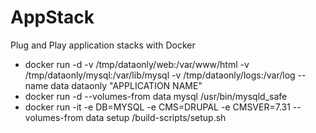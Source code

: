 AppStack
========

Plug and Play application stacks with Docker


* docker run -d -v /tmp/dataonly/web:/var/www/html -v /tmp/dataonly/mysql:/var/lib/mysql -v /tmp/dataonly/logs:/var/log --name data dataonly "APPLICATION NAME"
* docker  run -d --volumes-from data mysql /usr/bin/mysqld_safe
* docker run -it -e DB=MYSQL -e CMS=DRUPAL -e CMSVER=7.31 --volumes-from data setup /build-scripts/setup.sh
